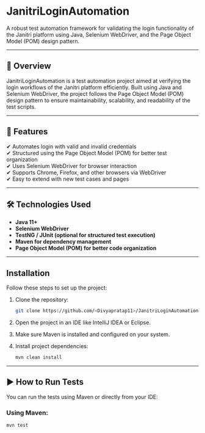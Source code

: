 # JanitriLoginAutomation

A robust test automation framework for validating the login functionality of the Janitri platform using Java, Selenium WebDriver, and the Page Object Model (POM) design pattern.

---

## 📖 Overview

JanitriLoginAutomation is a test automation project aimed at verifying the login workflows of the Janitri platform efficiently. Built using Java and Selenium WebDriver, the project follows the Page Object Model (POM) design pattern to ensure maintainability, scalability, and readability of the test scripts.

---

## 🚀 Features

✔ Automates login with valid and invalid credentials  
✔ Structured using the Page Object Model (POM) for better test organization  
✔ Uses Selenium WebDriver for browser interaction  
✔ Supports Chrome, Firefox, and other browsers via WebDriver  
✔ Easy to extend with new test cases and pages  

---

## 🛠 Technologies Used

- **Java 11+**  
- **Selenium WebDriver**  
- **TestNG / JUnit (optional for structured test execution)**  
- **Maven for dependency management**  
- **Page Object Model (POM) for better code organization**

---

## Installation

Follow these steps to set up the project:

1. Clone the repository:
    ```bash
    git clone https://github.com/<Divyapratap11>/JanitriLoginAutomation.git
    ```

2. Open the project in an IDE like IntelliJ IDEA or Eclipse.

3. Make sure Maven is installed and configured on your system.

4. Install project dependencies:
    ```bash
    mvn clean install
    ```

---

## ▶️ How to Run Tests

You can run the tests using Maven or directly from your IDE:

### Using Maven:
```bash
mvn test

